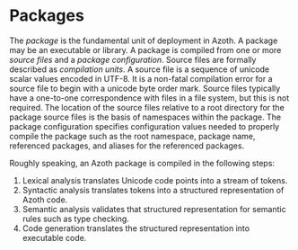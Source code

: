 # Packages

The *package* is the fundamental unit of deployment in Azoth. A package may be an executable or library. A package is compiled from one or more *source files* and a *package configuration*. Source files are formally described as *compilation units*. A source file is a sequence of unicode scalar values encoded in UTF-8. It is a non-fatal compilation error for a source file to begin with a unicode byte order mark. Source files typically have a one-to-one correspondence with files in a file system, but this is not required. The location of the source files relative to a root directory for the package source files is the basis of namespaces within the package. The package configuration specifies configuration values needed to properly compile the package such as the root namespace, package name, referenced packages, and aliases for the referenced packages.

Roughly speaking, an Azoth package is compiled in the following steps:

1. Lexical analysis translates Unicode code points into a stream of tokens.
2. Syntactic analysis translates tokens into a structured representation of Azoth code.
3. Semantic analysis validates that structured representation for semantic rules such as type checking.
4. Code generation translates the structured representation into executable code.
